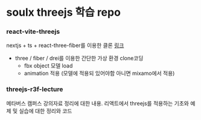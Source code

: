 # soulx threejs 학습 repo

### react-vite-threejs

nextjs + ts + react-three-fiber를 이용한 클론 [링크](https://www.youtube.com/watch?v=RrPIGLaWM8E&list=PLvfQp12V0hS3EbCBw7kDNOJ1l412tzcrM&index=16)

- three / fiber / drei를 이용한 간단한 가상 환경 clone코딩
  - fbx object 모델 load
  - animation 적용 (모델에 적용되 있어야함 아니면 mixamo에서 적용)

### threejs-r3f-lecture

메타버스 캠퍼스 강의자료 정리에 대한 내용.
리액트에서 threejs를 적용하는 기초와 예제 및 실습에 대한 정리와 코드
